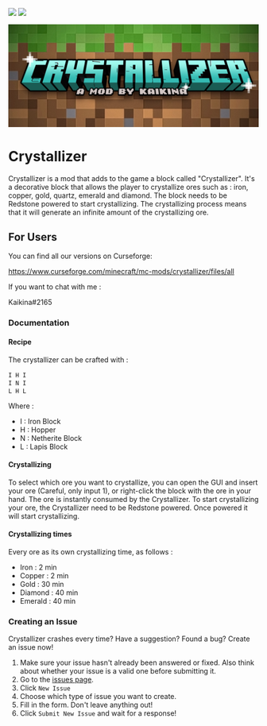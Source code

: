 ![](https://img.shields.io/github/v/release/Kaikina/crystallizer?display_name=release&style=flat) ![](https://img.shields.io/github/release-date/Kaikina/crystallizer?flat)

![crystallizer logo](crystallizer2.png)


# Crystallizer

Crystallizer is a mod that adds to the game a block called "Crystallizer". It's a decorative block that allows the
player to crystallize ores such as : iron, copper, gold, quartz, emerald and diamond. The block needs to be Redstone
powered to start crystallizing. The crystallizing process means that it will generate an infinite amount of the 
crystallizing ore.


## For Users

You can find all our versions on Curseforge:

https://www.curseforge.com/minecraft/mc-mods/crystallizer/files/all

If you want to chat with me :

Kaikina#2165

### Documentation

#### Recipe
The crystallizer can be crafted with : 
```
I H I
I N I
L H L
```
Where :
- I : Iron Block
- H : Hopper
- N : Netherite Block
- L : Lapis Block

#### Crystallizing
To select which ore you want to crystallize, you can open the GUI and insert your ore (Careful, only input 1), or
right-click the block with the ore in your hand. The ore is instantly consumed by the Crystallizer. To start 
crystallizing your ore, the Crystallizer need to be Redstone powered. Once powered it will start crystallizing.

#### Crystallizing times
Every ore as its own crystallizing time, as follows : 
- Iron : 2 min
- Copper : 2 min
- Gold : 30 min
- Diamond : 40 min
- Emerald : 40 min

### Creating an Issue

Crystallizer crashes every time? Have a suggestion? Found a bug? Create an issue now!

1. Make sure your issue hasn't already been answered or fixed. Also think about whether your issue is a valid one before
submitting it.
2. Go to the [issues page](https://github.com/Kaikina/crystallizer/issues).
3. Click `New Issue`
4. Choose which type of issue you want to create.
4. Fill in the form. Don't leave anything out!
5. Click `Submit New Issue` and wait for a response!